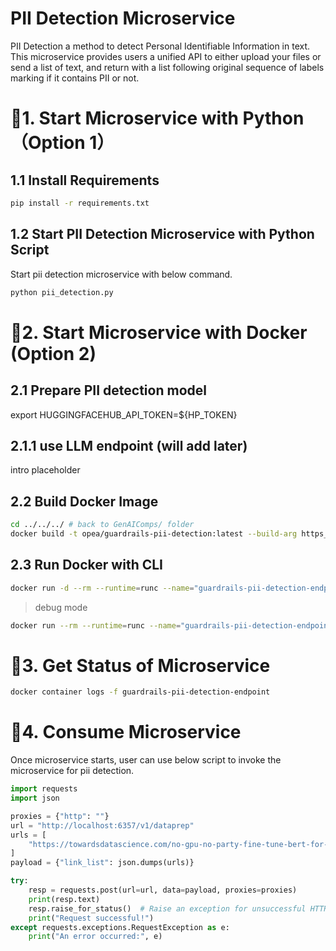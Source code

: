 # PII Detection Microservice

PII Detection a method to detect Personal Identifiable Information in text. This microservice provides users a unified API to either upload your files or send a list of text, and return with a list following original sequence of labels marking if it contains PII or not.

# 🚀1. Start Microservice with Python（Option 1）

## 1.1 Install Requirements

```bash
pip install -r requirements.txt
```

## 1.2 Start PII Detection Microservice with Python Script

Start pii detection microservice with below command.

```bash
python pii_detection.py
```

# 🚀2. Start Microservice with Docker (Option 2)

## 2.1 Prepare PII detection model

export HUGGINGFACEHUB_API_TOKEN=${HP_TOKEN}

## 2.1.1 use LLM endpoint (will add later)

intro placeholder

## 2.2 Build Docker Image

```bash
cd ../../../ # back to GenAIComps/ folder
docker build -t opea/guardrails-pii-detection:latest --build-arg https_proxy=$https_proxy --build-arg http_proxy=$http_proxy -f comps/guardrails/pii_detection/custom/docker/Dockerfile .
```

## 2.3 Run Docker with CLI

```bash
docker run -d --rm --runtime=runc --name="guardrails-pii-detection-endpoint" -p 6357:6357 --ipc=host -e http_proxy=$http_proxy -e https_proxy=$https_proxy -e HUGGINGFACEHUB_API_TOKEN=${HUGGINGFACEHUB_API_TOKEN} -e HF_TOKEN=${HUGGINGFACEHUB_API_TOKEN} opea/guardrails-pii-detection:latest
```

> debug mode

```bash
docker run --rm --runtime=runc --name="guardrails-pii-detection-endpoint" -p 6357:6357 -v ./comps/guardrails/pii_detection/:/home/user/comps/guardrails/pii_detection/custom/ --ipc=host -e http_proxy=$http_proxy -e https_proxy=$https_proxy -e HUGGINGFACEHUB_API_TOKEN=${HUGGINGFACEHUB_API_TOKEN}  -e HF_TOKEN=${HUGGINGFACEHUB_API_TOKEN} opea/guardrails-pii-detection:latest
```

# 🚀3. Get Status of Microservice

```bash
docker container logs -f guardrails-pii-detection-endpoint
```

# 🚀4. Consume Microservice

Once microservice starts, user can use below script to invoke the microservice for pii detection.

```python
import requests
import json

proxies = {"http": ""}
url = "http://localhost:6357/v1/dataprep"
urls = [
    "https://towardsdatascience.com/no-gpu-no-party-fine-tune-bert-for-sentiment-analysis-with-vertex-ai-custom-jobs-d8fc410e908b?source=rss----7f60cf5620c9---4"
]
payload = {"link_list": json.dumps(urls)}

try:
    resp = requests.post(url=url, data=payload, proxies=proxies)
    print(resp.text)
    resp.raise_for_status()  # Raise an exception for unsuccessful HTTP status codes
    print("Request successful!")
except requests.exceptions.RequestException as e:
    print("An error occurred:", e)
```
